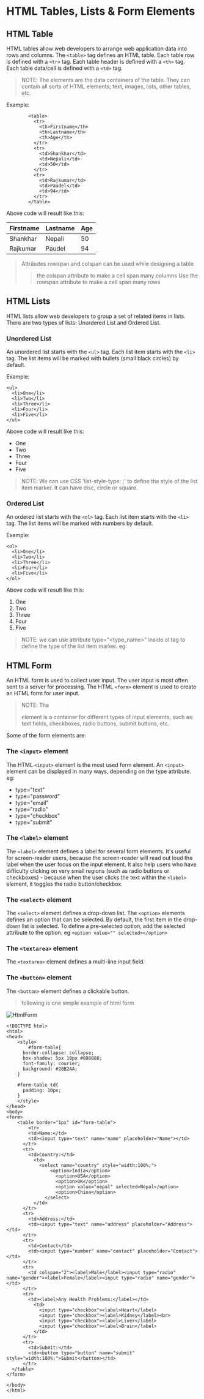 # HTML Tables, Lists & Form Elements

## HTML Table

HTML tables allow web developers to arrange web application data into rows and columns.
The `<table>` tag defines an HTML table.
Each table row is defined with a `<tr>` tag. 
Each table header is defined with a `<th>` tag.
Each table data/cell is defined with a `<td>` tag.

> NOTE: The <td> elements are the data containers of the table. They can contain all sorts of HTML elements; text, images, lists, other tables, etc.

Example:

```
        <table>
          <tr>
            <th>Firstname</th>
            <th>Lastname</th>
            <th>Age</th>
          </tr>
          <tr>
            <td>Shankhar</td>
            <td>Nepali</td>
            <td>50</td>
          </tr>
          <tr>
            <td>Rajkumar</td>
            <td>Paudel</td>
            <td>94</td>
          </tr>
        </table>
```

Above code will result like this:

| Firstname     | Lastname      | Age   |
| ------------- | ------------- | ----- |
| Shankhar      | Nepali        | 50    |
| Rajkumar      | Paudel        | 94    |


> Attributes rowspan and colspan can be used while designing a table
>> the colspan attribute to make a cell span many columns
>> Use the rowspan attribute to make a cell span many rows


## HTML Lists

HTML lists allow web developers to group a set of related items in lists.
There are two types of lists: Unordered List and Ordered List.

### Unordered List

An unordered list starts with the `<ul>` tag. Each list item starts with the `<li>` tag.
The list items will be marked with bullets (small black circles) by default.

Example:

```
<ul>
  <li>One</li>
  <li>Two</li>
  <li>Three</li>
  <li>Four</li>
  <li>Five</li>
</ul>
```

Above code will result like this:

+ One
+ Two
+ Three
+ Four
+ Five

> NOTE: We can use CSS 'list-style-type: <type>;' to define the style of the list item marker. It can have disc, circle or square.

### Ordered List

An ordered list starts with the `<ol>` tag. Each list item starts with the `<li>` tag.
The list items will be marked with numbers by default.

Example:

```
<ol>
  <li>One</li>
  <li>Two</li>
  <li>Three</li>
  <li>Four</li>
  <li>Five</li>
</ol>
```

Above code will result like this:

1. One
2. Two
3. Three
4. Four
5. Five

> NOTE: we can use attribute type="<type_name>" inside ol tag to define the type of the list item marker. eg: <ol type="I">

## HTML Form

An HTML form is used to collect user input. The user input is most often sent to a server for processing.
The HTML `<form>` element is used to create an HTML form for user input.

> NOTE: The <form> element is a container for different types of input elements, such as: text fields, checkboxes, radio buttons, submit buttons, etc.

Some of the form elements are:

### The `<input>` element

The HTML `<input>` element is the most used form element. 
An `<input>` element can be displayed in many ways, depending on the type attribute.
eg:
+ type="text"
+ type="password"
+ type="email"
+ type="radio"
+ type="checkbox"
+ type="submit"

### The `<label>` element

The `<label>` element defines a label for several form elements. 
It's useful for screen-reader users, because the screen-reader will read out loud the label when the user focus on the input element.
It also help users who have difficulty clicking on very small regions (such as radio buttons or checkboxes) - because when the user clicks the text within the `<label>` element, it toggles the radio button/checkbox.

### The `<select>` element

The `<select>` element defines a drop-down list.
The `<option>` elements defines an option that can be selected. By default, the first item in the drop-down list is selected.
To define a pre-selected option, add the selected attribute to the option. eg `<option value="" selected></option>`

### The `<textarea>` element

The `<textarea>` element defines a multi-line input field.

### The `<button>` element

The `<button>` element defines a clickable button.

> following is one simple example of html form

![HtmlForm](https://raw.githubusercontent.com/shivajichalise/webtechnology/main/screenshots/htmlform.png)

```
<!DOCTYPE html>
<html>
<head>
	<style>
		#form-table{
      border-collapse: collapse;
      box-shadow: 5px 10px #888888;
      font-family: courier;
      background: #20B2AA;
    }

    #form-table td{
      padding: 10px;
    }
	</style>
</head>
<body>
<form>
	<table border="1px" id="form-table">
    	<tr>
        <td>Name:</td>
        <td><input type="text" name="name" placeholder="Name"></td>
      </tr>
      <tr>
       	<td>Country:</td>
          <td>
            <select name="country" style="width:100%;">
                <option>India</option>
                  <option>USA</option>
                  <option>UK</option>
                  <option value="nepal" selected>Nepal</option>
                  <option>China</option>
              </select>
          </td>
      </tr>
      <tr>
        <td>Address:</td>
        <td><input type="text" name="address" placeholder="Address"></td>
      </tr>
      <tr>
        <td>Contact</td>
        <td><input type="number" name="contact" placeholder="Contact"></td>
      </tr>
      <tr>
        <td colspan="2"><label>Male</label><input type="radio" name="gender"><label>Female</label><input type="radio" name="gender"></td>
      </tr>
      <tr>
        <td><label>Any Health Problems:</label></td>
          <td>
            <input type="checkbox"><label>Heart</label>
            <input type="checkbox"><label>Kidney</label><br>
            <input type="checkbox"><label>Liver</label>
            <input type="checkbox"><label>Brain</label>
          </td>
      </tr>
      <tr>
        <td>Submit:</td>
        <td><button type="button" name="submit" style="width:100%;">Submit</button></td>
      </tr>
  </table>
</form>

</body>
</html>

```
